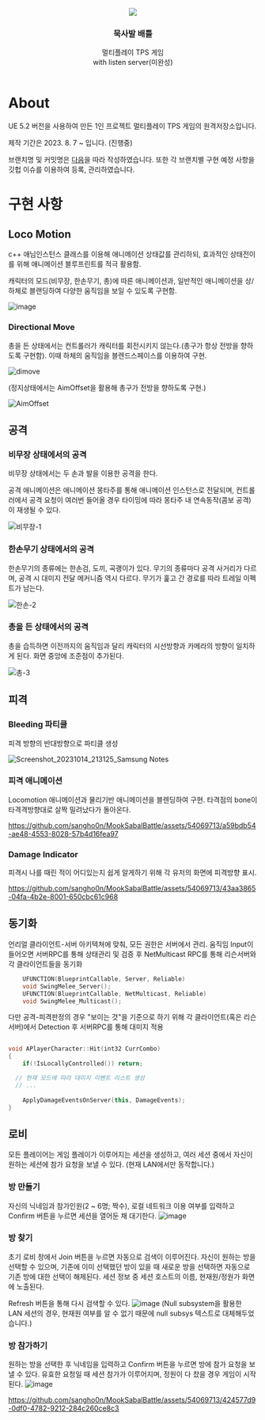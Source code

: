 

<div align="center">
  <a href="https://github.com/othneildrew/Best-README-Template">
<p align="center">
  <img src="https://github.com/sangho0n/MookSabalBattle/assets/54069713/b0cd5403-aec0-419e-b115-3648b3c355c8">
</p>

  </a>


<h3 align="center">묵사발 배틀</h3>

  <p align="center">
    멀티플레이 TPS 게임
    <br />
    with listen server(미완성)
    <br />
    <br />
<!--     <a href="">데모 영상 보기(준비중)</a> ·
    <a href="">화면 설계</a> -->
  </p>
</div>

# About
UE 5.2 버전을 사용하여 만든 1인 프로젝트 멀티플레이 TPS 게임의 원격저장소입니다.

제작 기간은 2023. 8. 7 ~ 입니다. (진행중)

브랜치명 및 커밋명은 [다음](https://github.com/sangho0n/MookSabalBattle/issues/1)을 따라 작성하였습니다. 또한 각 브랜치별 구현 예정 사항을 깃헙 이슈를 이용하여 등록, 관리하였습니다.

# 구현 사항
## Loco Motion
c++ 애님인스턴스 클래스를 이용해 애니메이션 상태값를 관리하되, 효과적인 상태전이를 위해 애니메이션 블루프린트를 적극 활용함.

캐릭터의 모드(비무장, 한손무기, 총)에 따른 애니메이션과, 일반적인 애니메이션을 상/하체로 블랜딩하여 다양한 움직임을 보일 수 있도록 구현함.

![image](https://github.com/sangho0n/MookSabalBattle/assets/54069713/e8589323-388b-454b-a061-2e6096066fb9)

### Directional Move
총을 든 상태에서는 컨트롤러가 캐릭터를 회전시키지 않는다.(총구가 항상 전방을 향하도록 구현함). 이때 하체의 움직임을 블렌드스페이스를 이용하여 구현.

![dimove](https://github.com/sangho0n/MookSabalBattle/assets/54069713/5f3852d7-b40b-42ee-9352-a29fb9c3e48d)

(정지상태에서는 AimOffset을 활용해 총구가 전방을 향하도록 구현.)

![AimOffset](https://github.com/sangho0n/MookSabalBattle/assets/54069713/b91809ab-ad60-4904-a470-3ddb97ccc9b7)


## 공격
### 비무장 상태에서의 공격
비무장 상태에서는 두 손과 발을 이용한 공격을 한다.

공격 애니메이션은 애니메이션 몽타주를 통해 애니메이션 인스턴스로 전달되며, 컨트롤러에서 공격 요청이 여러번 들어올 경우 타이밍에 따라 몽타주 내 연속동작(콤보 공격)이 재생될 수 있다.

![비무장-1](https://github.com/sangho0n/MookSabalBattle/assets/54069713/f37b984e-782a-477c-bcb4-5583eaca134e)

### 한손무기 상태에서의 공격
한손무기의 종류에는 한손검, 도끼, 곡괭이가 있다. 무기의 종류마다 공격 사거리가 다르며, 공격 시 대미지 전달 메커니즘 역시 다르다.
무기가 훑고 간 경로를 따라 트레일 이펙트가 남는다.

![한손-2](https://github.com/sangho0n/MookSabalBattle/assets/54069713/525cde9c-4f3f-4138-900f-504434170057)

### 총을 든 상태에서의 공격
총을 습득하면 이전까지의 움직임과 달리 캐릭터의 시선방향과 카메라의 방향이 일치하게 된다. 화면 중앙에 조준점이 추가된다.

![총-3](https://github.com/sangho0n/MookSabalBattle/assets/54069713/dc1c34eb-166b-439b-a42e-15f2bac4a566)

## 피격

### Bleeding 파티클

피격 방향의 반대방향으로 파티클 생성

![Screenshot_20231014_213125_Samsung Notes](https://github.com/sangho0n/MookSabalBattle/assets/54069713/acb3f0f6-9665-432a-97ea-4849c95f7ba3)

### 피격 애니메이션

Locomotion 애니메이션과 물리기반 애니메이션을 블렌딩하여 구현. 타격점의 bone이 타격격방향대로 살짝 밀려났다가 돌아온다.

https://github.com/sangho0n/MookSabalBattle/assets/54069713/a59bdb54-ae48-4553-8028-57b4d16fea97

### Damage Indicator

피격시 나를 때린 적이 어디있는지 쉽게 알게하기 위해 각 유저의 화면에 피격방향 표시.

https://github.com/sangho0n/MookSabalBattle/assets/54069713/43aa3865-04fa-4b2e-8001-650cbc61c968

## 동기화

언리얼 클라이언트-서버 아키텍쳐에 맞춰, 모든 권한은 서버에서 관리. 움직임 Input이 들어오면 서버RPC를 통해 상태관리 및 검증 후
NetMulticast RPC를 통해 리슨서버와 각 클라이언트들을 동기화

```cpp
	UFUNCTION(BlueprintCallable, Server, Reliable)
	void SwingMelee_Server();
	UFUNCTION(BlueprintCallable, NetMulticast, Reliable)
	void SwingMelee_Multicast();
```

다만 공격-피격판정의 경우 "보이는 것"을 기준으로 하기 위해 각 클라이언트(혹은 리슨서버)에서 Detection 후 서버RPC를 통해 대미지 적용
```cpp

void APlayerCharacter::Hit(int32 CurrCombo)
{
	if(!IsLocallyControlled()) return;

  // 현재 모드에 따라 대미지 이벤트 리스트 생성
  // ...
  
	ApplyDamageEventsOnServer(this, DamageEvents);
}
```

## 로비
모든 플레이어는 게임 플레이가 이루어지는 세션을 생성하고, 여러 세션 중에서 자신이 원하는 세션에 참가 요청을 보낼 수 있다. (현재 LAN에서만 동작합니다.)

### 방 만들기
자신의 닉네임과 참가인원(2 ~ 6명; 짝수), 로컬 네트워크 이용 여부를 입력하고 Confirm 버튼을 누르면 세션을 열어둔 채 대기한다.
![image](https://github.com/sangho0n/MookSabalBattle/assets/54069713/19e28802-a83f-4405-bb11-4c6b147ffc04)

### 방 찾기
초기 로비 창에서 Join 버튼을 누르면 자동으로 검색이 이루어진다. 자신이 원하는 방을 선택할 수 있으며, 기존에 이미 선택했던 방이 있을 때 새로운 방을 선택하면 자동으로 기존 방에 대한 선택이 해제된다.
세션 정보 중 세션 호스트의 이름, 현재원/정원가 화면에 노출된다.

Refresh 버튼을 통해 다시 검색할 수 있다.
![image](https://github.com/sangho0n/MookSabalBattle/assets/54069713/648a2df0-3f61-40ce-8094-6a27a677cf38)
(Null subsystem을 활용한 LAN 세션의 경우, 현재원 여부를 알 수 없기 때문에 null subsys 텍스트로 대체해두었습니다.)

### 방 참가하기
원하는 방을 선택한 후 닉네임을 입력하고 Confirm 버튼을 누르면 방에 참가 요청을 보낼 수 있다. 유효한 요청일 때 세션 참가가 이루어지며, 정원이 다 찼을 경우 게임이 시작된다.
![image](https://github.com/sangho0n/MookSabalBattle/assets/54069713/39e8b8c0-99e2-4a97-9aab-92a145152436)



https://github.com/sangho0n/MookSabalBattle/assets/54069713/424577d9-0df0-4782-9212-284c260ce8c3




